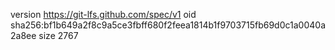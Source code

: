 version https://git-lfs.github.com/spec/v1
oid sha256:bf1b649a2f8c9a5ce3fbff680f2feea1814b1f9703715fb69d0c1a0040a2a8ee
size 2767
